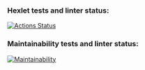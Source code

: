 ### Hexlet tests and linter status:
[![Actions Status](https://github.com/AlexSerdyuk83/java-project-61/workflows/hexlet-check/badge.svg)](https://github.com/AlexSerdyuk83/java-project-61/actions)

### Maintainability tests and linter status:
[![Maintainability](https://api.codeclimate.com/v1/badges/fdf3f1feaed6254ce85b/maintainability)](https://codeclimate.com/github/AlexSerdyuk83/java-project-61/maintainability)
